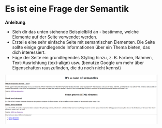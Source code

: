 # Es ist eine Frage der Semantik

**Anleitung**:
* Sieh dir das unten stehende Beispielbild an - bestimme, welche Elemente auf der Seite verwendet werden.
* Erstelle eine sehr einfache Seite mit semantischen Elementen. Die Seite sollte einige grundlegende Informationen über ein Thema bieten, das dich interessiert.
* Füge der Seite ein grundlegendes Styling hinzu, z. B. Farben, Rahmen, Text-Ausrichtung (text-align) usw. (benutze Google um mehr über Eigenschaften rauszufinden, die du noch nicht kennst)

![mockup-image](/image/reference-image.png)
